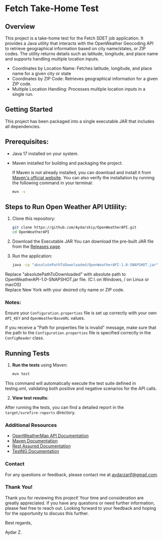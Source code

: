 # Fetch Take-Home Test

## Overview

This project is a take-home test for the Fetch SDET job application. It provides a Java utility that interacts with the OpenWeather Geocoding API to retrieve geographical information based on city name/states, or ZIP codes. The utility returns details such as latitude, longitude, and place name and supports handling multiple location inputs.


- Coordinates by Location Name: Fetches latitude, longitude, and place name for a given city or state
- Coordinates by ZIP Code: Retrieves geographical information for a given ZIP code.
- Multiple Location Handling: Processes multiple location inputs in a single run.

## Getting Started

This project has been packaged into a single executable JAR that includes all dependencies.

## Prerequisites:
- Java 17 installed on your system.
- Maven installed for building and packaging the project.
 
  If Maven is not already installed, you can download and install it from [Maven's official website](https://maven.apache.org/install.html). You can also verify the installation by running the following command in your terminal:
  ```bash
  mvn -v

## Steps to Run Open Weather API Utlility:

1. Clone this repository:
   ```bash
   git clone https://github.com/Aydarskiy/OpenWeatherAPI.git
   cd OpenWeatherAPI
   
2. Download the Executable JAR
   You can download the pre-built JAR file from the [Releases page](https://github.com/Aydarskiy/OpenWeatherAPI/releases).
   
3. Run the application:
   ```bash
   java -cp "absolutePathToDownloaded/OpenWeatherAPI-1.0-SNAPSHOT.jar" org.weather.GeoLocationUtil New York
  Replace "absolutePathToDownloaded" with absolute path to OpenWeatherAPI-1.0-SNAPSHOT.jar file. (C:\ on Windows, / on Linux or macOS)   
  Replace New York with your desired city name or ZIP code.

### Notes:

Ensure your `Configuration.properties` file is set up correctly with your own `API_KEY` and `OpenWeatherBaseURL` values.

If you receive a "Path for properties file is invalid" message, make sure that the path to the `Configuration.properties` file is specified correctly in the `ConfigReader` class.



## Running Tests
1. **Run the tests** using Maven:
   ```bash
   mvn test
This command will automatically execute the test suite defined in testng.xml, validating both positive and negative scenarios for the API calls.

2. **View test results**:
   
After running the tests, you can find a detailed report in the `target/surefire-reports` directory.

### Additional Resources

- [OpenWeatherMap API Documentation](https://openweathermap.org/api/geocoding-api)
- [Maven Documentation](https://maven.apache.org/)
- [Rest Assured Documentation](https://rest-assured.io/)
- [TestNG Documentation](https://testng.org/doc/)

### Contact

For any questions or feedback, please contact me at [aydarzarif@gmail.com](mailto:aydarzarif@gmail.com).

### Thank You!

Thank you for reviewing this project! Your time and consideration are greatly appreciated. If you have any questions or need further information, please feel free to reach out. Looking forward to your feedback and hoping for the opportunity to discuss this further. 

Best regards,

Aydar Z.




